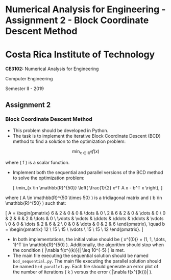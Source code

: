 # **Numerical Analysis for Engineering - Assignment 2 - Block Coordinate Descent Method**

# **Costa Rica Institute of Technology**

**CE3102:** Numerical Analysis for Engineering  

Computer Engineering

Semester II - 2019

## **Assignment 2**

### **Block Coordinate Descent Method**

- This problem should be developed in Python.
- The task is to implement the iterative Block Coordinate Descent (BCD) method to find a solution to the optimization problem:

$$
  \min_{x \in \mathbb{R}^n} f(x)
$$

where \( f \) is a scalar function.

- Implement both the sequential and parallel versions of the BCD method to solve the optimization problem:

  \[
  \min_{x \in \mathbb{R}^{50}} \left( \frac{1}{2} x^T A x - b^T x \right),
  \]

where \( A \in \mathbb{R}^{50 \times 50} \) is a tridiagonal matrix and \( b \in \mathbb{R}^{50} \) such that:

  \[
  A = \begin{pmatrix}
  6 & 2 & 0 & 0 & \dots & 0 \\
  2 & 6 & 2 & 0 & \dots & 0 \\
  0 & 2 & 6 & 2 & \dots & 0 \\
  \vdots & \vdots & \ddots & \ddots & \ddots & \vdots \\
  0 & 0 & \dots & 2 & 6 & 2 \\
  0 & 0 & \dots & 0 & 2 & 6
  \end{pmatrix},
  \quad b = \begin{pmatrix}
  12 \\
  15 \\
  15 \\
  \vdots \\
  15 \\
  15 \\
  12
  \end{pmatrix}.
  \]

- In both implementations, the initial value should be \( x^{(0)} = (1, 1, \dots, 1)^T \in \mathbb{R}^{50} \). Additionally, the algorithm should stop when the condition \( \|\nabla f(x^{(k)})\| \leq 10^{-5} \) is met.
- The main file executing the sequential solution should be named `bcd_sequential.py`. The main file executing the parallel solution should be named `bcd_parallel.py`. Each file should generate an error plot of the number of iterations \( k \) versus the error \( \|\nabla f(x^{(k)})\| \).
